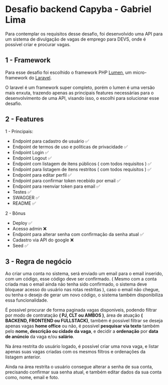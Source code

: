 # Desafio backend Capyba - Gabriel Lima

Para contemplar os requisitos desse desafio, foi desenvolvido uma API para um sistema de divulgação de vagas de emprego
para DEVS, onde é possível criar e procurar vagas.

## 1 - Framework

Para esse desafio foi escolhido o framework PHP [Lumen](https://lumen.laravel.com/docs), um micro-framework do [Laravel](https://laravel.com/docs/contributions).

O laravel é um framework super completo, porém o lumen é uma versão mais enxuta, trazendo apenas as principais features
necessárias para o desenvolvimento de uma API, visando isso, o escolhi para solucionar esse desafio.

## 2 - Features

1 - Principais:

- Endpoint para cadastro de usuário :white_check_mark:
- Endpoint de termos de uso e políticas de privacidade :white_check_mark:
- Endpoint Login :white_check_mark:
- Endpoint Logout :white_check_mark:
- Endpoint com listagem de itens públicos ( com todos requisitos ) :white_check_mark:
- Endpoint para listagem de itens restritos ( com todos requisitos ) :white_check_mark:
- Endpoint para editar perfil :white_check_mark:
- Endpoint para confirmar token recebido por email :white_check_mark:
- Endpoint para reenviar token para email :white_check_mark:
- Testes :white_check_mark:
- SWAGGER :white_check_mark:
- README :white_check_mark:


2 - Bônus

- Deploy :white_check_mark:
- Acesso admin 	:x:
- Endpoint para alterar senha com confirmação da senha atual :white_check_mark:
- Cadastro via API do google 	:x:
- Seed :white_check_mark:

## 3 - Regra de negócio

Ao criar uma conta no sistema, será enviado um email para o email inserido, com um código, esse código deve ser confirmado.
( Mesmo com a conta criada mas o email ainda não tenha sido confirmado, o sistema deve bloquear acesso do usuário nas
rotas restritas ), caso o email não chegue, ou tenha o desejo de gerar um novo código, o sistema também disponibiliza 
essa funcionalidade.

É possível procurar de forma paginada vagas disponíveis, podendo filtrar por modo de contratação **( PJ, CLT ou AMBOS )**,
área de atuação **( BACKEND, FRONTEND ou FULLSTACK)**, também é possível filtrar se deseja apenas vagas **home office** ou não,
é possível **pesquisar via texto** também pelo **nome, descrição ou cidade da vaga**, e decidir a **ordenação** por
**data de anúncio** da vaga e/ou **salário**.


Na área restrita do usuário logado, é possível criar uma nova vaga, e listar apenas suas vagas criadas com os mesmos
filtros e ordenações da listagem anterior.



Ainda na área restrita o usuário consegue alterar a senha de sua conta, precisando confirmar sua senha atual,
e também editar dados da sua conta como, nome, email e foto.

